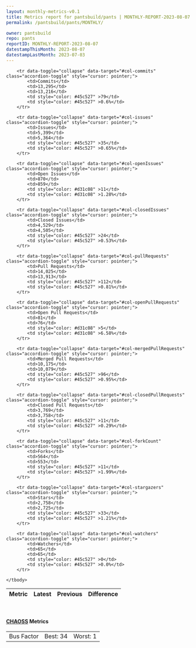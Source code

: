 ```yaml
---
layout: monthly-metrics-v0.1
title: Metrics report for pantsbuild/pants | MONTHLY-REPORT-2023-08-07 | 2023-08-07
permalink: /pantsbuild/pants/MONTHLY/

owner: pantsbuild
repo: pants
reportID: MONTHLY-REPORT-2023-08-07
datestampThisMonth: 2023-08-07
datestampLastMonth: 2023-07-03
---
```



<table class="table table-condensed" style="border-collapse:collapse;">
    <thead>
    <tr>
        <th>Metric</th>
        <th>Latest</th>
        <th>Previous</th>
        <th colspan="2" style="text-align: center;">Difference</th>
    </tr>
    </thead>
    <tbody>

        <tr data-toggle="collapse" data-target="#col-commits" class="accordion-toggle" style="cursor: pointer;">
            <td>Commits</td>
            <td>13,295</td>
            <td>13,216</td>
            <td style="color: #45c527" >79</td>
            <td style="color: #45c527" >0.6%</td>
        </tr>
        
        <tr data-toggle="collapse" data-target="#col-issues" class="accordion-toggle" style="cursor: pointer;">
            <td>Issues</td>
            <td>5,399</td>
            <td>5,364</td>
            <td style="color: #45c527" >35</td>
            <td style="color: #45c527" >0.65%</td>
        </tr>
        
        <tr data-toggle="collapse" data-target="#col-openIssues" class="accordion-toggle" style="cursor: pointer;">
            <td>Open Issues</td>
            <td>870</td>
            <td>859</td>
            <td style="color: #d31c08" >11</td>
            <td style="color: #d31c08" >1.28%</td>
        </tr>
        
        <tr data-toggle="collapse" data-target="#col-closedIssues" class="accordion-toggle" style="cursor: pointer;">
            <td>Closed Issues</td>
            <td>4,529</td>
            <td>4,505</td>
            <td style="color: #45c527" >24</td>
            <td style="color: #45c527" >0.53%</td>
        </tr>
        
        <tr data-toggle="collapse" data-target="#col-pullRequests" class="accordion-toggle" style="cursor: pointer;">
            <td>Pull Requests</td>
            <td>14,025</td>
            <td>13,913</td>
            <td style="color: #45c527" >112</td>
            <td style="color: #45c527" >0.81%</td>
        </tr>
        
        <tr data-toggle="collapse" data-target="#col-openPullRequests" class="accordion-toggle" style="cursor: pointer;">
            <td>Open Pull Requests</td>
            <td>81</td>
            <td>76</td>
            <td style="color: #d31c08" >5</td>
            <td style="color: #d31c08" >6.58%</td>
        </tr>
        
        <tr data-toggle="collapse" data-target="#col-mergedPullRequests" class="accordion-toggle" style="cursor: pointer;">
            <td>Merged Pull Requests</td>
            <td>10,175</td>
            <td>10,079</td>
            <td style="color: #45c527" >96</td>
            <td style="color: #45c527" >0.95%</td>
        </tr>
        
        <tr data-toggle="collapse" data-target="#col-closedPullRequests" class="accordion-toggle" style="cursor: pointer;">
            <td>Closed Pull Requests</td>
            <td>3,769</td>
            <td>3,758</td>
            <td style="color: #45c527" >11</td>
            <td style="color: #45c527" >0.29%</td>
        </tr>
        
        <tr data-toggle="collapse" data-target="#col-forkCount" class="accordion-toggle" style="cursor: pointer;">
            <td>Forks</td>
            <td>564</td>
            <td>553</td>
            <td style="color: #45c527" >11</td>
            <td style="color: #45c527" >1.99%</td>
        </tr>
        
        <tr data-toggle="collapse" data-target="#col-stargazers" class="accordion-toggle" style="cursor: pointer;">
            <td>Stars</td>
            <td>2,758</td>
            <td>2,725</td>
            <td style="color: #45c527" >33</td>
            <td style="color: #45c527" >1.21%</td>
        </tr>
        
        <tr data-toggle="collapse" data-target="#col-watchers" class="accordion-toggle" style="cursor: pointer;">
            <td>Watchers</td>
            <td>65</td>
            <td>65</td>
            <td style="color: #45c527" >0</td>
            <td style="color: #45c527" >0.0%</td>
        </tr>
        
    </tbody>
</table>
<br>
<h4><a target="_blank" href="https://chaoss.community/">CHAOSS</a> Metrics</h4>

<table class="table table-condensed" style="border-collapse:collapse;">
    <tbody>
        <td>Bus Factor</td>
        <td>Best: 34</td>
        <td>Worst: 1</td>
    </tbody>
</table>
